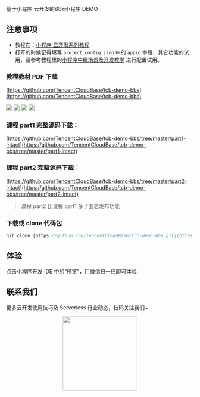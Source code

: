 基于小程序·云开发的论坛小程序 DEMO

## 注意事项

- 教程在：[小程序·云开发系列教程](https://github.com/TencentCloudBase/mp-book)
- 打开的时候记得填写 `project.config.json` 中的 `appid` 字段，其它功能的试用，请参考教程里的[小程序中级场景及开发教学](https://github.com/TencentCloudBase/mp-book/blob/master/medium-tutorial/%E5%B0%8F%E7%A8%8B%E5%BA%8F%E4%B8%AD%E7%BA%A7%E5%9C%BA%E6%99%AF%E5%8F%8A%E5%BC%80%E5%8F%91%E6%95%99%E5%AD%A6.md) 进行配置试用。

### 教程教材 PDF 下载

[https://github.com/TencentCloudBase/tcb-demo-bbs](https://github.com/TencentCloudBase/tcb-demo-bbs)

![](https://puui.qpic.cn/vupload/0/20190617_1560738622804_zvi716ahevb.png/0)
![](https://puui.qpic.cn/vupload/0/20190617_1560738936194_ob53fa4gf7.png/0)
![](https://puui.qpic.cn/vupload/0/20190617_1560739437795_a5e6p2vd5ub.png/0)
![](https://puui.qpic.cn/vupload/0/20190617_1560739646823_ul13mvajit.png/0)

### 课程 part1 完整源码下载：

[https://github.com/TencentCloudBase/tcb-demo-bbs/tree/master/part1-intact](https://github.com/TencentCloudBase/tcb-demo-bbs/tree/master/part1-intact)

### 课程 part2 完整源码下载：

[https://github.com/TencentCloudBase/tcb-demo-bbs/tree/master/part2-intact](https://github.com/TencentCloudBase/tcb-demo-bbs/tree/master/part2-intact)

> 课程 part2 比课程 part1 多了匿名发布功能

### 下载或 clone 代码包

```javascript
git clone [https://github.com/TencentCloudBase/tcb-demo-bbs.git](https://github.com/TencentCloudBase/tcb-demo-bbs.git)
```

## 体验

点击小程序开发 IDE 中的“预览”，用微信扫一扫即可体验.

## 联系我们

更多云开发使用技巧及 Serverless 行业动态，扫码关注我们~

<p align="center">
    <img src="https://puui.qpic.cn/vupload/0/20190603_1559545575934_lettsbvkvdn.jpeg/0" width="200px">
</p>

